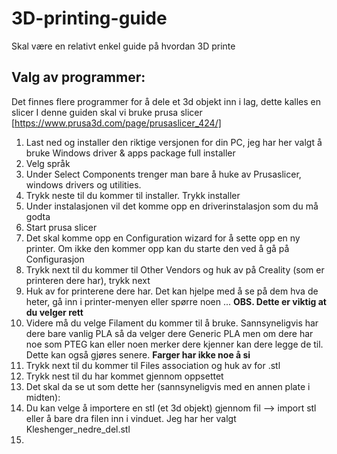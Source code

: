 # 3D-printing-guide
Skal være en relativt enkel guide på hvordan 3D printe

## Valg av programmer:
Det finnes flere programmer for å dele et 3d objekt inn i lag, dette kalles en slicer 
I denne guiden skal vi bruke prusa slicer [https://www.prusa3d.com/page/prusaslicer_424/]
1. Last ned og installer den riktige versjonen for din PC, jeg har her valgt å bruke Windows driver & apps package full installer
2. Velg språk
3. Under Select Components trenger man bare å huke av Prusaslicer, windows drivers og utilities. 
4. Trykk neste til du kommer til installer. Trykk installer
5. Under instalasjonen vil det komme opp en driverinstalasjon som du må godta 
6. Start prusa slicer
7. Det skal komme opp en Configuration wizard for å sette opp en ny printer. Om ikke den kommer opp kan du starte den ved å gå på Configurasjon 
8. Trykk next til du kommer til Other Vendors og huk av på Creality (som er printeren dere har), trykk next
9. Huk av for printerene dere har. Det kan hjelpe med å se på dem hva de heter, gå inn i printer-menyen eller spørre noen ... **OBS. Dette er viktig at du velger rett**
10. Videre må du velge Filament du kommer til å bruke. Sannsyneligvis har dere bare vanlig PLA så da velger dere Generic PLA men om dere har noe som PTEG kan eller noen merker dere kjenner kan dere legge de til. Dette kan også gjøres senere. **Farger har ikke noe å si**
11. Trykk next til du kommer til Files association og huk av for .stl
12. Trykk nest til du har kommet gjennom oppsettet
13. Det skal da se ut som dette her (sannsyneligvis med en annen plate i midten):
14. Du kan velge å importere en stl (et 3d objekt) gjennom fil --> import stl eller å bare dra filen inn i vinduet. Jeg har her valgt Kleshenger_nedre_del.stl
15. 
